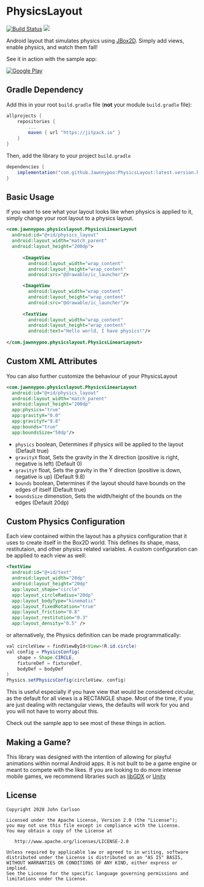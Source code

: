 # PhysicsLayout

[![Build Status](https://travis-ci.org/Jawnnypoo/PhysicsLayout.svg?branch=master)](https://travis-ci.org/Jawnnypoo/PhysicsLayout) [![](https://jitpack.io/v/Jawnnypoo/PhysicsLayout.svg)](https://jitpack.io/#Jawnnypoo/PhysicsLayout)

Android layout that simulates physics using [JBox2D](https://github.com/jbox2d/jbox2d). Simply add views, enable physics, and watch them fall!

See it in action with the sample app:

[![Google Play](https://raw.githubusercontent.com/Jawnnypoo/PhysicsLayout/master/art/google-play-badge.png)](https://play.google.com/store/apps/details?id=com.jawnnypoo.physicslayout.sample)

## Gradle Dependency

Add this in your root `build.gradle` file (**not** your module `build.gradle` file):

```gradle
allprojects {
	repositories {
		...
		maven { url "https://jitpack.io" }
	}
}
```

Then, add the library to your project `build.gradle`
```gradle
dependencies {
    implementation("com.github.Jawnnypoo:PhysicsLayout:latest.version.here")
}
```

## Basic Usage
If you want to see what your layout looks like when physics is applied to it, simply change your root layout to a physics layout. 
```xml
<com.jawnnypoo.physicslayout.PhysicsLinearLayout
  android:id="@+id/physics_layout"
  android:layout_width="match_parent"
  android:layout_height="200dp">
            
      <ImageView
        android:layout_width="wrap_content"
        android:layout_height="wrap_content"
        android:src="@drawable/ic_launcher"/>

      <ImageView
        android:layout_width="wrap_content"
        android:layout_height="wrap_content"
        android:src="@drawable/ic_launcher"/>
              
      <TextView
        android:layout_width="wrap_content"
        android:layout_height="wrap_content"
        android:text="Hello world, I have physics!"/>
            
</com.jawnnypoo.physicslayout.PhysicsLinearLayout>
```     
## Custom XML Attributes
You can also further customize the behaviour of your PhysicsLayout
    
```xml  
<com.jawnnypoo.physicslayout.PhysicsLinearLayout
  android:id="@+id/physics_layout"
  android:layout_width="match_parent"
  android:layout_height="200dp"
  app:physics="true"
  app:gravityX="0.0"
  app:gravityY="9.8"
  app:bounds="true"
  app:boundsSize="50dp"/>
```            

 * `physics` boolean, Determines if physics will be applied to the layout (Default true)
 * `gravityX` float, Sets the gravity in the X direction (positive is right, negative is left) (Default 0)
 * `gravityY` float, Sets the gravity in the Y direction (positive is down, negative is up) (Default 9.8)
 * `bounds` boolean, Determines if the layout should have bounds on the edges of itself (Default true)
 * `boundsSize` dimenstion, Sets the width/height of the bounds on the edges (Default 20dp)

## Custom Physics Configuration
Each view contained within the layout has a physics configuration that it uses to create itself in the Box2D world. This defines its shape, mass, restitutaion, and other physics related variables. A custom configuration can be applied to each view as well:
```xml
<TextView
  android:id="@+id/text"
  android:layout_width="20dp"
  android:layout_height="20dp"
  app:layout_shape="circle"
  app:layout_circleRadius="20dp"
  app:layout_bodyType="kinematic"
  app:layout_fixedRotation="true"
  app:layout_friction="0.8"
  app:layout_restitution="0.3"
  app:layout_density="0.5" />
```
or alternatively, the Physics definition can be made programmatically:
```java
val circleView = findViewById<View>(R.id.circle)
val config = PhysicsConfig(
    shape = Shape.CIRCLE,
    fixtureDef = fixtureDef,
    bodyDef = bodyDef
)
Physics.setPhysicsConfig(circleView, config)
```

This is useful especially if you have view that would be considered circular, as the default for all views is a RECTANGLE shape. Most of the time, if you are just dealing with rectangular views, the defaults will work for you and you will not have to worry about this.

Check out the sample app to see most of these things in action.

## Making a Game?
This library was designed with the intention of allowing for playful animations within normal Android apps. It is not built to be a game engine or meant to compete with the likes. If you are looking to do more intense mobile games, we recommend libraries such as [libGDX](https://libgdx.badlogicgames.com/) or [Unity](https://unity3d.com/)

License
--------

    Copyright 2020 John Carlson

    Licensed under the Apache License, Version 2.0 (the "License");
    you may not use this file except in compliance with the License.
    You may obtain a copy of the License at

       http://www.apache.org/licenses/LICENSE-2.0

    Unless required by applicable law or agreed to in writing, software
    distributed under the License is distributed on an "AS IS" BASIS,
    WITHOUT WARRANTIES OR CONDITIONS OF ANY KIND, either express or implied.
    See the License for the specific language governing permissions and
    limitations under the License.
